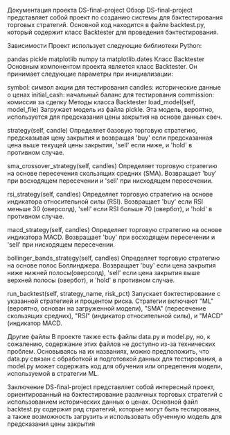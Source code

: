 Документация проекта DS-final-project
Обзор
DS-final-project представляет собой проект по созданию системы для бэктестирования торговых стратегий. Основной код находится в файле backtest.py, который содержит класс Backtester для проведения бэктестирования.

Зависимости
Проект использует следующие библиотеки Python:

pandas
pickle
matplotlib
numpy
ta
matplotlib.dates
Класс Backtester
Основным компонентом проекта является класс Backtester. Он принимает следующие параметры при инициализации:

symbol: символ акции для тестирования
candles: исторические данные о ценах
initial_cash: начальный баланс для тестирования
commission: комиссия за сделку
Методы класса Backtester
load_model(self, model_file)
Загружает модель из файла pickle. Эта модель, вероятно, используется для предсказания цены закрытия на основе данных свеч.

strategy(self, candle)
Определяет базовую торговую стратегию, предсказывая цену закрытия и возвращая 'buy' если предсказанная цена выше текущей цены закрытия, 'sell' если ниже, и 'hold' в противном случае.

sma_crossover_strategy(self, candles)
Определяет торговую стратегию на основе пересечения скользящих средних (SMA). Возвращает 'buy' при восходящем пересечении и 'sell' при нисходящем пересечении.

rsi_strategy(self, candles)
Определяет торговую стратегию на основе индикатора относительной силы (RSI). Возвращает 'buy' если RSI меньше 30 (оверсолд), 'sell' если RSI больше 70 (овербот), и 'hold' в противном случае.

macd_strategy(self, candles)
Определяет торговую стратегию на основе индикатора MACD. Возвращает 'buy' при восходящем пересечении и 'sell' при нисходящем пересечении.

bollinger_bands_strategy(self, candles)
Определяет торговую стратегию на основе полос Боллинджера. Возвращает 'buy' если цена закрытия ниже нижней полосы(оверсолд), 'sell' если цена закрытия выше верхней полосы (овербот), и 'hold' в противном случае.

run_backtest(self, strategy_name, risk_pct)
Запускает бэктестирование с указанной стратегией и процентом риска. Стратегии включают "ML" (вероятно, основан на загруженной модели), "SMA" (пересечение скользящих средних), "RSI" (индикатор относительной силы), и "MACD" (индикатор MACD.

Другие файлы
В проекте также есть файлы data.py и model.py, но, к сожалению, содержание этих файлов не доступно из-за технических проблем. Основываясь на их названиях, можно предположить, что data.py связан с обработкой и подготовкой данных для тестирования, а model.py может содержать код для обучения или определения модели, используемой в стратегии ML.

Заключение
DS-final-project представляет собой интересный проект, ориентированный на бэктестирование различных торговых стратегий с использованием исторических данных о ценах. Основной файл backtest.py содержит ряд стратегий, которые могут быть тестированы, а также возможность загрузить и использовать обученную модель для предсказания цены закрытия
